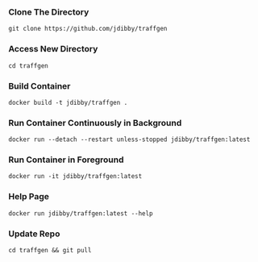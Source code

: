 ### Clone The Directory ###
```
git clone https://github.com/jdibby/traffgen
```

### Access New Directory
```
cd traffgen
```

### Build Container
```
docker build -t jdibby/traffgen .
```

### Run Container Continuously in Background ###
```
docker run --detach --restart unless-stopped jdibby/traffgen:latest
```

### Run Container in Foreground ###
```
docker run -it jdibby/traffgen:latest
```

### Help Page ###
```
docker run jdibby/traffgen:latest --help
```

### Update Repo ###
```
cd traffgen && git pull
```
